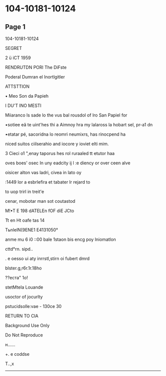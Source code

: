 # 104-10181-10124

## Page 1

104-10181-10124

SEGRET

2 ü iCT 1959

RENDRUTDN PORI The DiFste

Poderal Dumran el Inortlgitler

ATTSTTION

• Meo Son da Papieh

I DU'T INO MESTI

Miiaranco ls sade lo the vus bal rousdol of lro San Papiel for

•sotiee eã te uint'hes thi a Aimnoy hra my lalaross la hobart sel, pr-a1 dn

•etatar pé, sacoridna lo reomri neumixrs, has rinocpend ha

niced suitos ciilserahio and iocore y ioviet elti mim.

3 Cieci o1 ",enay taporus hes rol ruraaled tt etutor haa

oves boes' osec In uny eadcity ij l :e diency or over ceen alve

oisicer alton vas ladri, civea in lato oy

:1449 lor a esbrlefira et tabater lr rejard to

to uop trirl in treit'e

cenar, mobotar man sot coutastod

M!•T E 198 dATELEn fOF diE JCto

Tt en Ht oafe tas 14

TьnlelN(9ENE1 E4131050°

anme mu 6 i0 ::00 bale 1staon bis encg poy lniomatlon

cttd°rn. sipd..

. e oesso ui aty inrrstl,stirn oi fubert dmrd

blster.g,r6r.1r.18ho

??еста" 1о!

stetMtela Louande

usoctor of jocurlty

pstucidsolle:vae - 130ce 30

RETURN TO CIA

Background Use Only

Do Not Reproduce

н......

+. e coddse

T..,x

---

